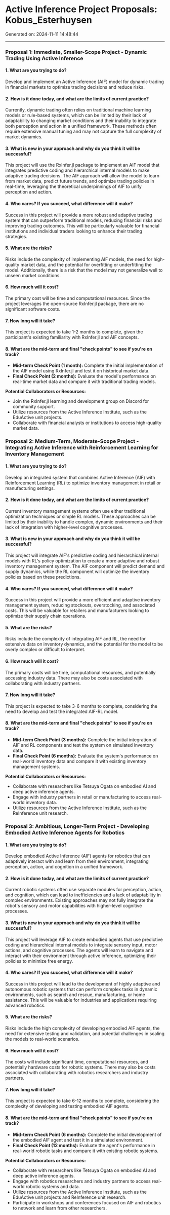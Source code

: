 # Active Inference Project Proposals: Kobus_Esterhuysen

Generated on: 2024-11-11 14:48:44

---

### Proposal 1: Immediate, Smaller-Scope Project - Dynamic Trading Using Active Inference

#### 1. What are you trying to do?
Develop and implement an Active Inference (AIF) model for dynamic trading in financial markets to optimize trading decisions and reduce risks.

#### 2. How is it done today, and what are the limits of current practice?
Currently, dynamic trading often relies on traditional machine learning models or rule-based systems, which can be limited by their lack of adaptability to changing market conditions and their inability to integrate both perception and action in a unified framework. These methods often require extensive manual tuning and may not capture the full complexity of market dynamics.

#### 3. What is new in your approach and why do you think it will be successful?
This project will use the RxInfer.jl package to implement an AIF model that integrates predictive coding and hierarchical internal models to make adaptive trading decisions. The AIF approach will allow the model to learn from market data, predict future trends, and optimize trading policies in real-time, leveraging the theoretical underpinnings of AIF to unify perception and action.

#### 4. Who cares? If you succeed, what difference will it make?
Success in this project will provide a more robust and adaptive trading system that can outperform traditional models, reducing financial risks and improving trading outcomes. This will be particularly valuable for financial institutions and individual traders looking to enhance their trading strategies.

#### 5. What are the risks?
Risks include the complexity of implementing AIF models, the need for high-quality market data, and the potential for overfitting or underfitting the model. Additionally, there is a risk that the model may not generalize well to unseen market conditions.

#### 6. How much will it cost?
The primary cost will be time and computational resources. Since the project leverages the open-source RxInfer.jl package, there are no significant software costs.

#### 7. How long will it take?
This project is expected to take 1-2 months to complete, given the participant's existing familiarity with RxInfer.jl and AIF concepts.

#### 8. What are the mid-term and final "check points" to see if you're on track?
- **Mid-term Check Point (1 month):** Complete the initial implementation of the AIF model using RxInfer.jl and test it on historical market data.
- **Final Check Point (2 months):** Evaluate the model's performance on real-time market data and compare it with traditional trading models.

**Potential Collaborators or Resources:**
- Join the RxInfer.jl learning and development group on Discord for community support.
- Utilize resources from the Active Inference Institute, such as the EduActive unit projects.
- Collaborate with financial analysts or institutions to access high-quality market data.

### Proposal 2: Medium-Term, Moderate-Scope Project - Integrating Active Inference with Reinforcement Learning for Inventory Management

#### 1. What are you trying to do?
Develop an integrated system that combines Active Inference (AIF) with Reinforcement Learning (RL) to optimize inventory management in retail or manufacturing settings.

#### 2. How is it done today, and what are the limits of current practice?
Current inventory management systems often use either traditional optimization techniques or simple RL models. These approaches can be limited by their inability to handle complex, dynamic environments and their lack of integration with higher-level cognitive processes.

#### 3. What is new in your approach and why do you think it will be successful?
This project will integrate AIF's predictive coding and hierarchical internal models with RL's policy optimization to create a more adaptive and robust inventory management system. The AIF component will predict demand and supply dynamics, while the RL component will optimize the inventory policies based on these predictions.

#### 4. Who cares? If you succeed, what difference will it make?
Success in this project will provide a more efficient and adaptive inventory management system, reducing stockouts, overstocking, and associated costs. This will be valuable for retailers and manufacturers looking to optimize their supply chain operations.

#### 5. What are the risks?
Risks include the complexity of integrating AIF and RL, the need for extensive data on inventory dynamics, and the potential for the model to be overly complex or difficult to interpret.

#### 6. How much will it cost?
The primary costs will be time, computational resources, and potentially accessing industry data. There may also be costs associated with collaborating with industry partners.

#### 7. How long will it take?
This project is expected to take 3-6 months to complete, considering the need to develop and test the integrated AIF-RL model.

#### 8. What are the mid-term and final "check points" to see if you're on track?
- **Mid-term Check Point (3 months):** Complete the initial integration of AIF and RL components and test the system on simulated inventory data.
- **Final Check Point (6 months):** Evaluate the system's performance on real-world inventory data and compare it with existing inventory management systems.

**Potential Collaborators or Resources:**
- Collaborate with researchers like Tetsuya Ogata on embodied AI and deep active inference agents.
- Engage with industry partners in retail or manufacturing to access real-world inventory data.
- Utilize resources from the Active Inference Institute, such as the ReInference unit research.

### Proposal 3: Ambitious, Longer-Term Project - Developing Embodied Active Inference Agents for Robotics

#### 1. What are you trying to do?
Develop embodied Active Inference (AIF) agents for robotics that can adaptively interact with and learn from their environment, integrating perception, action, and cognition in a unified framework.

#### 2. How is it done today, and what are the limits of current practice?
Current robotic systems often use separate modules for perception, action, and cognition, which can lead to inefficiencies and a lack of adaptability in complex environments. Existing approaches may not fully integrate the robot's sensory and motor capabilities with higher-level cognitive processes.

#### 3. What is new in your approach and why do you think it will be successful?
This project will leverage AIF to create embodied agents that use predictive coding and hierarchical internal models to integrate sensory input, motor actions, and cognitive processes. The agents will learn to navigate and interact with their environment through active inference, optimizing their policies to minimize free energy.

#### 4. Who cares? If you succeed, what difference will it make?
Success in this project will lead to the development of highly adaptive and autonomous robotic systems that can perform complex tasks in dynamic environments, such as search and rescue, manufacturing, or home assistance. This will be valuable for industries and applications requiring advanced robotics.

#### 5. What are the risks?
Risks include the high complexity of developing embodied AIF agents, the need for extensive testing and validation, and potential challenges in scaling the models to real-world scenarios.

#### 6. How much will it cost?
The costs will include significant time, computational resources, and potentially hardware costs for robotic systems. There may also be costs associated with collaborating with robotics researchers and industry partners.

#### 7. How long will it take?
This project is expected to take 6-12 months to complete, considering the complexity of developing and testing embodied AIF agents.

#### 8. What are the mid-term and final "check points" to see if you're on track?
- **Mid-term Check Point (6 months):** Complete the initial development of the embodied AIF agent and test it in a simulated environment.
- **Final Check Point (12 months):** Evaluate the agent's performance in real-world robotic tasks and compare it with existing robotic systems.

**Potential Collaborators or Resources:**
- Collaborate with researchers like Tetsuya Ogata on embodied AI and deep active inference agents.
- Engage with robotics researchers and industry partners to access real-world robotic systems and data.
- Utilize resources from the Active Inference Institute, such as the EduActive unit projects and ReInference unit research.
- Participate in workshops and conferences focused on AIF and robotics to network and learn from other researchers.